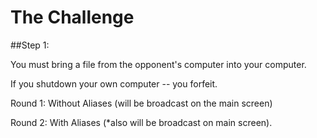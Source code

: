 The Challenge
=============


##Step 1:

You must bring a file from the opponent's computer into your computer.

If you shutdown your own computer -- you forfeit.




Round 1: Without Aliases (will be broadcast on the main screen)

Round 2: With Aliases (*also will be broadcast on main screen).



